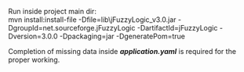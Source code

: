 Run inside project main dir:<br/>
mvn install:install-file -Dfile=lib\jFuzzyLogic_v3.0.jar -DgroupId=net.sourceforge.jFuzzyLogic -DartifactId=jFuzzyLogic -Dversion=3.0.0 -Dpackaging=jar -DgeneratePom=true

Completion of missing data inside <b><i>application.yaml</i></b> is required for the proper working.<br /><br />



